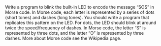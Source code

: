 Write a program to blink the built-in LED to encode the message “SOS” in Morse code. In
Morse code, each letter is represented by a series of dots (short tones) and dashes (long
tones). You should write a program that replicates this pattern on the LED. For dots, the LED
should blink at around twice the speed/frequency of dashes.
In Morse code, the letter “S” is represented by three dots, and the letter “O” is represented by
three dashes. More about Morse code see the Wikipedia page.
